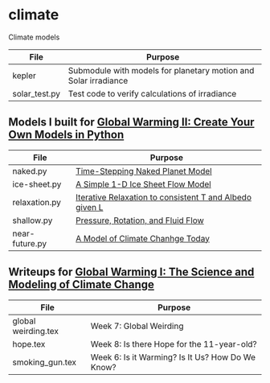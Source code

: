 # climate
Climate models

| File | Purpose |
| ------------------------- | ------------------------------------------------------------|
| kepler | Submodule with models for planetary motion and Solar irradiance | 
| solar_test.py |Test code to verify calculations of irradiance |

## Models I built for [Global Warming II: Create Your Own Models in Python](https://www.coursera.org/learn/global-warming-model/)

| File | Purpose |
| ------------------------- | ------------------------------------------------------------|
|naked.py|[Time-Stepping Naked Planet Model](https://www.coursera.org/learn/global-warming-model/supplement/m29aQ/model-formulation)|
|ice-sheet.py|[A Simple 1-D Ice Sheet Flow Model](https://www.coursera.org/learn/global-warming-model/)|
|relaxation.py|[Iterative Relaxation to consistent T and Albedo given L](https://www.coursera.org/learn/global-warming-model/supplement/fqAsP/parameterized-relationship-between-t-ice-latitude-and-albedo)|
|shallow.py|[Pressure, Rotation, and Fluid Flow](https://www.coursera.org/learn/global-warming-model/home/week/4)|
|near-future.py|[ A Model of Climate Chanhge Today](https://www.coursera.org/learn/global-warming-model/home/week/5)|

## Writeups for [Global Warming I: The Science and Modeling of Climate Change](https://www.coursera.org/learn/global-warming)

| File | Purpose |
| ------------------------- | ------------------------------------------------------------|
|global weirding.tex|Week 7: Global Weirding|
|hope.tex|Week 8: Is there Hope for the 11-year-old?|
|smoking_gun.tex|Week 6: Is it Warming? Is It Us? How Do We Know?|